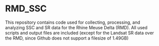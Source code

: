 # RMD_SSC
This repository contains code used for collecting, processing, and analyzing SSC and SR data for the Rhine Meuse Delta (RMD).
All used scripts and output files are included (except for the Landsat SR data over the RMD, since Github does not support a filesize of 1.49GB)
